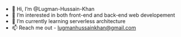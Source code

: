 - 👋 Hi, I’m @Lugman-Hussain-Khan
- 👀 I’m interested in both front-end and back-end web developement
- 🌱 I’m currently learning serverless architecture
- 📫 Reach me out - lugmanhussainkhan@gmail.com

<!---
Lugman-Hussain-Khan/Lugman-Hussain-Khan is a ✨ special ✨ repository because its `README.md` (this file) appears on your GitHub profile.
You can click the Preview link to take a look at your changes.
--->
